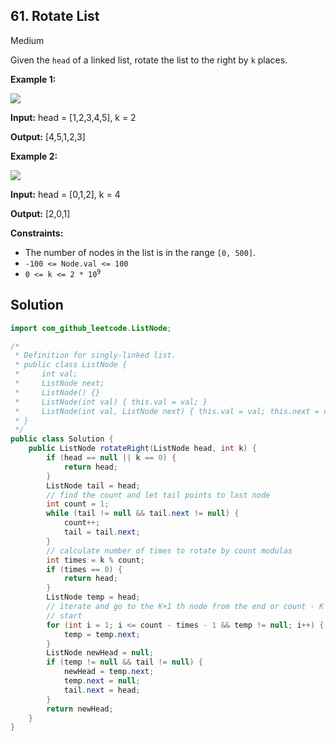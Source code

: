 ## 61\. Rotate List

Medium

Given the `head` of a linked list, rotate the list to the right by `k` places.

**Example 1:**

![](https://assets.leetcode.com/uploads/2020/11/13/rotate1.jpg)

**Input:** head = [1,2,3,4,5], k = 2

**Output:** [4,5,1,2,3] 

**Example 2:**

![](https://assets.leetcode.com/uploads/2020/11/13/roate2.jpg)

**Input:** head = [0,1,2], k = 4

**Output:** [2,0,1] 

**Constraints:**

*   The number of nodes in the list is in the range `[0, 500]`.
*   `-100 <= Node.val <= 100`
*   <code>0 <= k <= 2 * 10<sup>9</sup></code>

## Solution

```java
import com_github_leetcode.ListNode;

/*
 * Definition for singly-linked list.
 * public class ListNode {
 *     int val;
 *     ListNode next;
 *     ListNode() {}
 *     ListNode(int val) { this.val = val; }
 *     ListNode(int val, ListNode next) { this.val = val; this.next = next; }
 * }
 */
public class Solution {
    public ListNode rotateRight(ListNode head, int k) {
        if (head == null || k == 0) {
            return head;
        }
        ListNode tail = head;
        // find the count and let tail points to last node
        int count = 1;
        while (tail != null && tail.next != null) {
            count++;
            tail = tail.next;
        }
        // calculate number of times to rotate by count modulas
        int times = k % count;
        if (times == 0) {
            return head;
        }
        ListNode temp = head;
        // iterate and go to the K+1 th node from the end or count - K - 1 node from
        // start
        for (int i = 1; i <= count - times - 1 && temp != null; i++) {
            temp = temp.next;
        }
        ListNode newHead = null;
        if (temp != null && tail != null) {
            newHead = temp.next;
            temp.next = null;
            tail.next = head;
        }
        return newHead;
    }
}
```